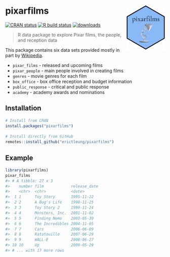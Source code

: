 
<!-- README.md is generated from README.Rmd. Please edit that file. -->

# pixarfilms <img src="man/figures/logo.png" align="right" alt="" width="120" />

<!-- badges: start -->

[![CRAN
status](https://www.r-pkg.org/badges/version/pixarfilms)](https://CRAN.R-project.org/package=pixarfilms)
[![R build
status](https://github.com/erictleung/pixarfilms/workflows/R-CMD-check/badge.svg)](https://github.com/erictleung/pixarfilms/actions)
[![downloads](http://cranlogs.r-pkg.org/badges/pixarfilms)](http://cran.rstudio.com/web/packages/pixarfilms/index.html)
<!-- badges: end -->

> R data package to explore Pixar films, the people, and reception data

This package contains six data sets provided mostly in part by
[Wikipedia](https://en.wikipedia.org/wiki/List_of_Pixar_films).

  - `pixar_films` - released and upcoming films
  - `pixar_people` - main people involved in creating films
  - `genres` - movie genres for each film
  - `box_office` - box office reception and budget information
  - `public_response` - critical and public response
  - `academy` - academy awards and nominations

## Installation

``` r
# Install from CRAN
install.packages("pixarfilms")

# Install directly from GitHub
remotes::install_github("erictleung/pixarfilms")
```

## Example

``` r
library(pixarfilms)
pixar_films
#> # A tibble: 27 x 3
#>    number film            release_date
#>    <chr>  <chr>           <date>      
#>  1 1      Toy Story       1995-11-22  
#>  2 2      A Bug's Life    1998-11-25  
#>  3 3      Toy Story 2     1999-11-24  
#>  4 4      Monsters, Inc.  2001-11-02  
#>  5 5      Finding Nemo    2003-05-30  
#>  6 6      The Incredibles 2004-11-05  
#>  7 7      Cars            2006-06-09  
#>  8 8      Ratatouille     2007-06-29  
#>  9 9      WALL-E          2008-06-27  
#> 10 10     Up              2009-05-29  
#> # ... with 17 more rows
```
